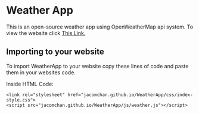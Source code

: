 # Weather App
This is an open-source weather app using OpenWeatherMap api system. To view the website click [This Link.](https://jacomchan.github.io/WeatherApp/)

## Importing to your website
To import WeatherApp to your website copy these lines of code and paste them in your websites code.

Inside HTML Code:
```
<link rel="stylesheet" href="jacomchan.github.io/WeatherApp/css/index-style.css">
<script src="jacomchan.github.io/WeatherApp/js/weather.js"></script>
```